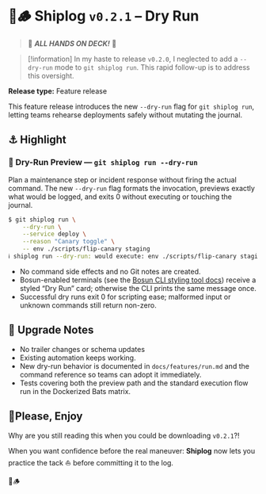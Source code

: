 # 🚢🪵 Shiplog `v0.2.1` – Dry Run

> 🫲 ***ALL HANDS ON DECK!*** 🫱

> [!information]
> In my haste to release `v0.2.0`, I neglected to add a `--dry-run` mode to `git shiplog run`. This rapid follow-up is to address this oversight.

**Release type:** Feature release

This feature release introduces the new `--dry-run` flag for `git shiplog run`, letting teams rehearse deployments safely without mutating the journal.

## ⚓ Highlight

### 🧪 Dry-Run Preview — `git shiplog run --dry-run`

Plan a maintenance step or incident response without firing the actual command. The new `--dry-run` flag formats the invocation, previews exactly what would be logged, and exits 0 without executing or touching the journal.

```bash
$ git shiplog run \
    --dry-run \
    --service deploy \
    --reason "Canary toggle" \
    -- env ./scripts/flip-canary staging
ℹ️ shiplog run --dry-run: would execute: env ./scripts/flip-canary staging
```

- No command side effects and no Git notes are created.
- Bosun-enabled terminals (see the [Bosun CLI styling tool docs](../bosun/overview.md)) receive a styled “Dry Run” card; otherwise the CLI prints the same message once.
- Successful dry runs exit 0 for scripting ease; malformed input or unknown commands still return non-zero.

## 🧭 Upgrade Notes

- No trailer changes or schema updates
- Existing automation keeps working.
- New dry-run behavior is documented in `docs/features/run.md` and the command reference so teams can adopt it immediately.
- Tests covering both the preview path and the standard execution flow run in the Dockerized Bats matrix.

## 🚦Please, Enjoy

Why are you still reading this when you could be downloading `v0.2.1`?! 

When you want confidence before the real maneuver: **Shiplog** now lets you practice the tack ⛵️ before committing it to the log. 

🚢🪵

